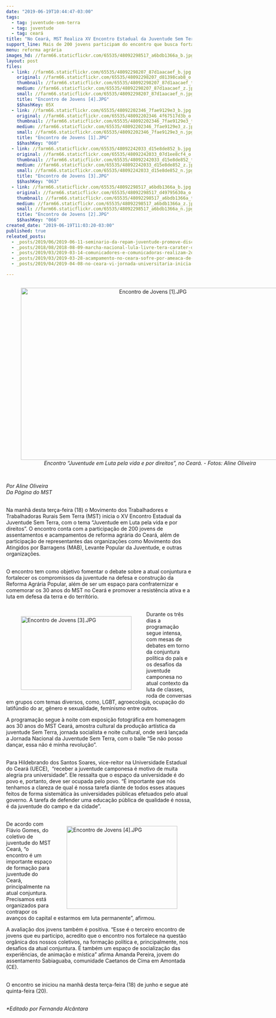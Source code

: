 ```yaml
---
date: "2019-06-19T10:44:47-03:00"
tags:
  - tag: juventude-sem-terra
  - tag: juventude
  - tag: ceará
title: "No Ceará, MST Realiza XV Encontro Estadual da Juventude Sem Terra"
support_line: Mais de 200 jovens participam do encontro que busca fortalecer os compromissos da juventude na defesa e construção da Reforma Agrária Popular
menu: reforma agrária
images_hd: //farm66.staticflickr.com/65535/48092298517_a6bdb1366a_b.jpg
layout: post
files:
  - link: //farm66.staticflickr.com/65535/48092298207_87d1aacaef_b.jpg
    original: //farm66.staticflickr.com/65535/48092298207_d81398cab8_o.jpg
    thumbnail: //farm66.staticflickr.com/65535/48092298207_87d1aacaef_t.jpg
    medium: //farm66.staticflickr.com/65535/48092298207_87d1aacaef_z.jpg
    small: //farm66.staticflickr.com/65535/48092298207_87d1aacaef_n.jpg
    title: "Encontro de Jovens [4].JPG"
    $$hashKey: 05X
  - link: //farm66.staticflickr.com/65535/48092202346_7fae9129e3_b.jpg
    original: //farm66.staticflickr.com/65535/48092202346_4f67517d3b_o.jpg
    thumbnail: //farm66.staticflickr.com/65535/48092202346_7fae9129e3_t.jpg
    medium: //farm66.staticflickr.com/65535/48092202346_7fae9129e3_z.jpg
    small: //farm66.staticflickr.com/65535/48092202346_7fae9129e3_n.jpg
    title: "Encontro de Jovens [1].JPG"
    $$hashKey: "060"
  - link: //farm66.staticflickr.com/65535/48092242033_d15e8de852_b.jpg
    original: //farm66.staticflickr.com/65535/48092242033_07d1ee8cf4_o.jpg
    thumbnail: //farm66.staticflickr.com/65535/48092242033_d15e8de852_t.jpg
    medium: //farm66.staticflickr.com/65535/48092242033_d15e8de852_z.jpg
    small: //farm66.staticflickr.com/65535/48092242033_d15e8de852_n.jpg
    title: "Encontro de Jovens [3].JPG"
    $$hashKey: "063"
  - link: //farm66.staticflickr.com/65535/48092298517_a6bdb1366a_b.jpg
    original: //farm66.staticflickr.com/65535/48092298517_d49795630a_o.jpg
    thumbnail: //farm66.staticflickr.com/65535/48092298517_a6bdb1366a_t.jpg
    medium: //farm66.staticflickr.com/65535/48092298517_a6bdb1366a_z.jpg
    small: //farm66.staticflickr.com/65535/48092298517_a6bdb1366a_n.jpg
    title: "Encontro de Jovens [2].JPG"
    $$hashKey: "066"
created_date: "2019-06-19T11:03:20-03:00"
published: true
releated_posts:
  - _posts/2019/06/2019-06-11-seminario-da-repam-juventude-promove-discussoes-sobre-ecologia.md
  - _posts/2018/08/2018-08-09-marcha-nacional-lula-livre-tera-carater-de-teatro-procissao-e-diversas-manifestacoes-artisticas.md
  - _posts/2019/03/2019-03-14-comunicadores-e-comunicadoras-realizam-2o-encontro-das-radios-livres-do-mst-no-ceara.md
  - _posts/2019/03/2019-03-28-acampamento-no-ceara-sofre-por-ameaca-de-despejo.md
  - _posts/2019/04/2019-04-08-no-ceara-vi-jornada-universitaria-inicia-com-presenca-das-matriarcas-da-luta-pela-terra.md

---
```

<div style="text-align:center">
<figure class="image" style="display:inline-block"><img alt="Encontro de Jovens [1].JPG" height="467" src="//farm66.staticflickr.com/65535/48092202346_7fae9129e3_b.jpg" width="700" />
<figcaption><em>Encontro &ldquo;Juventude em Luta pela vida e por direitos&rdquo;, no Cear&aacute;. - Fotos: Aline Oliveira</em></figcaption>
</figure>
</div>

<p><br />
<em>Por&nbsp;Aline Oliveira<br />
Da P&aacute;gina do MST</em><br />
&nbsp;</p>

<p>Na manh&atilde; desta ter&ccedil;a-feira (18) o Movimento dos Trabalhadores e Trabalhadoras Rurais Sem Terra (MST) inicia o XV Encontro Estadual da Juventude Sem Terra, com o tema &ldquo;Juventude em Luta pela vida e por direitos&rdquo;. O encontro conta com a participa&ccedil;&atilde;o de 200 jovens de assentamentos e acampamentos de reforma agr&aacute;ria do Cear&aacute;, al&eacute;m de participa&ccedil;&atilde;o de representantes das organiza&ccedil;&otilde;es como Movimento dos Atingidos por Barragens (MAB), Levante Popular da Juventude, e outras organiza&ccedil;&otilde;es.<br />
&nbsp;</p>

<p>O encontro tem como objetivo fomentar o debate sobre a atual conjuntura e fortalecer os compromissos da juventude na defesa e constru&ccedil;&atilde;o da Reforma Agr&aacute;ria Popular, al&eacute;m de ser um&nbsp;espa&ccedil;o para confraternizar e comemorar os 30 anos do MST no Cear&aacute; e promover a resist&ecirc;ncia ativa e a luta em defesa da terra e do territ&oacute;rio.<br />
&nbsp;</p>

<figure class="image" style="float:left"><img alt="Encontro de Jovens [3].JPG" height="200" src="//farm66.staticflickr.com/65535/48092242033_d15e8de852_b.jpg" width="300" />
<figcaption></figcaption>
</figure>

<p>Durante os tr&ecirc;s dias a programa&ccedil;&atilde;o segue intensa, com mesas de debates em torno da conjuntura pol&iacute;tica do pa&iacute;s e os desafios da juventude camponesa no atual contexto da luta de classes, roda de conversas em grupos com temas diversos, como, LGBT, agroecologia, ocupa&ccedil;&atilde;o do latif&uacute;ndio do ar, g&ecirc;nero e sexualidade, feminismo entre outros.</p>

<p>A programa&ccedil;&atilde;o segue &agrave; noite com exposi&ccedil;&atilde;o fotogr&aacute;fica em homenagem aos 30 anos do MST Cear&aacute;, amostra cultural da produ&ccedil;&atilde;o art&iacute;stica da juventude Sem Terra, jornada socialista e noite cultural, onde ser&aacute; lan&ccedil;ada a Jornada Nacional da Juventude Sem Terra, com o baile &ldquo;Se n&atilde;o posso dan&ccedil;ar, essa n&atilde;o &eacute; minha revolu&ccedil;&atilde;o&rdquo;.<br />
&nbsp;</p>

<p>Para Hildebrando dos Santos Soares, vice-reitor na Universidade Estadual do Cear&aacute; (UECE),&nbsp; &ldquo;receber a juventude camponesa &eacute; motivo de muita alegria pra universidade&rdquo;. Ele ressalta que o espa&ccedil;o da universidade &eacute; do povo e, portanto, deve ser ocupada pelo povo. &ldquo;&Eacute; importante que n&oacute;s tenhamos a clareza de qual &eacute; nossa tarefa diante de todos esses ataques feitos de forma sistem&aacute;tica &agrave;s universidades p&uacute;blicas efetuados pelo atual governo. A tarefa de defender uma educa&ccedil;&atilde;o p&uacute;blica de qualidade &eacute; nossa, &eacute; da juventude do campo e da cidade&rdquo;.<br />
&nbsp;</p>

<figure class="image" style="float:right"><img alt="Encontro de Jovens [4].JPG" height="225" src="//farm66.staticflickr.com/65535/48092298207_87d1aacaef_b.jpg" width="300" />
<figcaption></figcaption>
</figure>

<p>De acordo com Fl&aacute;vio Gomes, do coletivo de juventude do MST Cear&aacute;, &ldquo;o encontro &eacute; um importante espa&ccedil;o de forma&ccedil;&atilde;o para juventude do Cear&aacute;, principalmente na atual conjuntura. Precisamos est&aacute; organizados para contrapor os avan&ccedil;os do capital e estarmos em luta permanente&rdquo;, afirmou.</p>

<p>A avalia&ccedil;&atilde;o dos jovens tamb&eacute;m &eacute; positiva. &ldquo;Esse &eacute; o terceiro encontro de jovens que eu participo, acredito que o encontro nos fortalece na quest&atilde;o org&acirc;nica dos nossos coletivos, na forma&ccedil;&atilde;o pol&iacute;tica e, principalmente, nos desafios da atual conjuntura. &Eacute; tamb&eacute;m um espa&ccedil;o de socializa&ccedil;&atilde;o das experi&ecirc;ncias, de anima&ccedil;&atilde;o e m&iacute;stica&rdquo; afirma Amanda Pereira, jovem do assentamento Sabiaguaba, comunidade Caetanos de Cima em Amontada (CE).<br />
&nbsp;</p>

<p>O encontro se iniciou na manh&atilde; desta ter&ccedil;a-feira (18) de junho e segue at&eacute; quinta-feira (20).&nbsp;<br />
&nbsp;</p>

<p><em>*Editado por Fernanda Alc&acirc;ntara</em></p>
